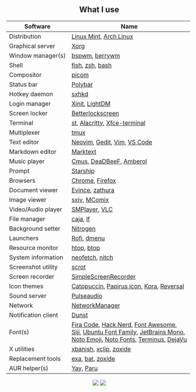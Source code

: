 <!--LIST -->
<h2 align="center">What I use</h2>

<div align="center">

| Software		| Name                                                                                                              |
|-----------------------|-------------------------------------------------------------------------------------------------------|
| Distribution		|  [Linux Mint](https://linuxmint.com/), [Arch Linux](https://archlinux.org/)  |
| Graphical server  |  [Xorg](https://www.x.org/wiki/)  |
| Window manager(s)		|   [bspwm](https://wiki.archlinux.org/title/Bspwm), [berrywm](https://berrywm.org/)  |
| Shell  |  [fish](https://fishshell.com/), [zsh](https://www.zsh.org/), [bash](https://www.gnu.org/software/bash/)  |
| Compositor		|  [picom](https://github.com/yshui/picom)  |
| Status bar		|  [Polybar](https://github.com/polybar/polybar)  |
| Hotkey daemon  |  [sxhkd](https://github.com/baskerville/sxhkd)  |
| Login manager		|  [Xinit](https://wiki.archlinux.org/title/Xinit), [LightDM](https://wiki.archlinux.org/title/LightDM)  |
| Screen locker		|  [Betterlockscreen](https://github.com/betterlockscreen/betterlockscreen)  |
| Terminal  |  [st](https://st.suckless.org/), [Alacritty](https://alacritty.org/), [Xfce-terminal](https://docs.xfce.org/apps/terminal/start)  |
| Multiplexer |  [tmux](https://github.com/tmux/tmux/wiki)  |
| Text editor | [Neovim](https://neovim.io/), [Gedit](https://wiki.gnome.org/Apps/Gedit), [Vim](https://www.vim.org/), [VS Code](https://code.visualstudio.com/) |
| Markdown editor  |  [Marktext](https://marktext.app/)  |
| Music player  | [Cmus](https://wiki.archlinux.org/title/Cmus), [DeaDBeeF](https://deadbeef.sourceforge.io/), [Amberol](https://apps.gnome.org/Amberol/)  |
| Prompt		|  [Starship](https://starship.rs/)  |
| Browsers		|  [Chrome](https://www.google.com/chrome/), [Firefox](https://www.mozilla.org/en-US/firefox/new/)  |
| Document viewer  |  [Evince](https://wiki.gnome.org/Apps/Evince), [zathura](https://wiki.archlinux.org/title/zathura)  |
| Image viewer  |  [sxiv](https://wiki.archlinux.org/title/sxiv), [MComix](https://sourceforge.net/projects/mcomix/)  |
| Video/Audio player	|   [SMPlayer](https://www.smplayer.info/), [VLC](https://www.videolan.org/vlc/)  |
| File manager  |  [caja](https://github.com/mate-desktop/caja), [lf](https://github.com/gokcehan/lf/)  |
| Background setter	|  [Nitrogen](https://wiki.archlinux.org/title/Nitrogen)  |
| Launchers		|  [Rofi](https://wiki.archlinux.org/title/Rofi), [dmenu](https://tools.suckless.org/dmenu/)  |
| Resource monitor  |  [htop](https://htop.dev/), [btop](https://github.com/aristocratos/btop)  |
| System information  | [neofetch](https://github.com/dylanaraps/neofetch), [nitch](https://github.com/ssleert/nitch)  |
| Screenshot utility		|  [scrot](https://github.com/resurrecting-open-source-projects/scrot)  |
| Screen recorder  |  [SimpleScreenRecorder](https://github.com/MaartenBaert/ssr)  |
| Icon themes		|   [Catppuccin](https://www.gnome-look.org/p/1715570), [Papirus icon](https://github.com/PapirusDevelopmentTeam/papirus-icon-theme), [Kora](https://github.com/bikass/kora), [Reversal](https://github.com/yeyushengfan258/Reversal-icon-theme)  |
| Sound	server  |  [Pulseaudio](https://wiki.archlinux.org/title/PulseAudio)  |
| Network		|  [NetworkManager](https://wiki.archlinux.org/title/NetworkManager)  |
| Notification client |  [Dunst](https://wiki.archlinux.org/title/Dunst)  |
| Font(s)  | [Fira Code](https://github.com/tonsky/FiraCode), [Hack Nerd](https://github.com/ryanoasis/nerd-fonts), [Font Awesome](https://fontawesome.com/), </br> [Siji](https://github.com/stark/siji), [Ubuntu Font Family](https://design.ubuntu.com/font/), [JetBrains Mono](https://www.jetbrains.com/lp/mono/), </br> [Noto Emoji](https://fonts.google.com/noto), [Noto Fonts](https://fonts.google.com/noto), [Terminus](http://terminus-font.sourceforge.net/), [DejaVu](https://dejavu-fonts.github.io/) |
| X utilities  |  [xbanish](https://github.com/jcs/xbanish), [xclip](https://github.com/astrand/xclip), [zoxide](https://github.com/ajeetdsouza/zoxide)  |
| Replacement tools  |  [exa](https://github.com/ogham/exa), [bat](https://github.com/sharkdp/bat), [zoxide](https://github.com/ajeetdsouza/zoxide)  |
| AUR helper(s)  |  [Yay](https://github.com/Jguer/yay), [Paru](https://github.com/Morganamilo/paru)  |

</div>

<!-- BADGES-->
<div align="center">
  <img src="https://img.shields.io/github/license/slash071/dotfiles?color=purple">
  <img src="https://img.shields.io/github/last-commit/slash071/dotfiles"> 
</div>
